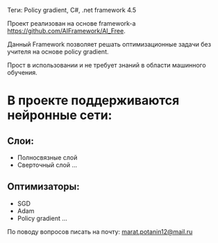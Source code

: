Теги: Policy gradient, C#, .net framework 4.5

Проект реализован на основе framework-а https://github.com/AIFramework/AI_Free.

Данный Framework позволяет решать оптимизационные задачи без учителя на основе policy gradient.

Прост в использовании и не требует знаний в области машинного обучения.

# В проекте поддерживаются нейронные сети:
 ## Слои:
  - Полносвязные слой
  - Сверточный слой
  ...
 
## Оптимизаторы:
  - SGD
  - Adam
  - Policy gradient
  ...

По поводу вопросов писать на почту: marat.potanin12@mail.ru
